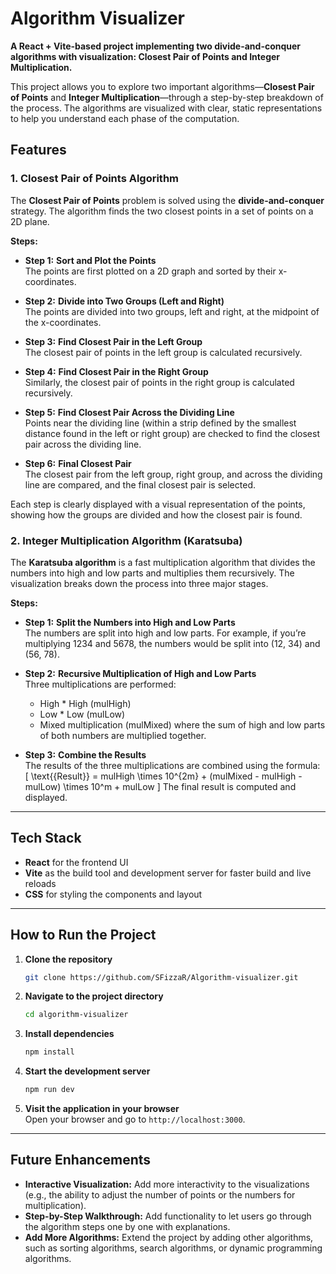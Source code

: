 # Algorithm Visualizer

**A React + Vite-based project implementing two divide-and-conquer algorithms with visualization: Closest Pair of Points and Integer Multiplication.**

This project allows you to explore two important algorithms—**Closest Pair of Points** and **Integer Multiplication**—through a step-by-step breakdown of the process. The algorithms are visualized with clear, static representations to help you understand each phase of the computation.

## Features

### 1. Closest Pair of Points Algorithm

The **Closest Pair of Points** problem is solved using the **divide-and-conquer** strategy. The algorithm finds the two closest points in a set of points on a 2D plane.

**Steps:**
- **Step 1:** **Sort and Plot the Points**  
  The points are first plotted on a 2D graph and sorted by their x-coordinates.

- **Step 2:** **Divide into Two Groups (Left and Right)**  
  The points are divided into two groups, left and right, at the midpoint of the x-coordinates.

- **Step 3:** **Find Closest Pair in the Left Group**  
  The closest pair of points in the left group is calculated recursively.

- **Step 4:** **Find Closest Pair in the Right Group**  
  Similarly, the closest pair of points in the right group is calculated recursively.

- **Step 5:** **Find Closest Pair Across the Dividing Line**  
  Points near the dividing line (within a strip defined by the smallest distance found in the left or right group) are checked to find the closest pair across the dividing line.

- **Step 6:** **Final Closest Pair**  
  The closest pair from the left group, right group, and across the dividing line are compared, and the final closest pair is selected.

Each step is clearly displayed with a visual representation of the points, showing how the groups are divided and how the closest pair is found.

### 2. Integer Multiplication Algorithm (Karatsuba)

The **Karatsuba algorithm** is a fast multiplication algorithm that divides the numbers into high and low parts and multiplies them recursively. The visualization breaks down the process into three major stages.

**Steps:**
- **Step 1:** **Split the Numbers into High and Low Parts**  
  The numbers are split into high and low parts. For example, if you’re multiplying 1234 and 5678, the numbers would be split into (12, 34) and (56, 78).

- **Step 2:** **Recursive Multiplication of High and Low Parts**  
  Three multiplications are performed:
  - High * High (mulHigh)
  - Low * Low (mulLow)
  - Mixed multiplication (mulMixed) where the sum of high and low parts of both numbers are multiplied together.

- **Step 3:** **Combine the Results**  
  The results of the three multiplications are combined using the formula:
  \[
  \text{{Result}} = mulHigh \times 10^{2m} + (mulMixed - mulHigh - mulLow) \times 10^m + mulLow
  \]
  The final result is computed and displayed.

---

## Tech Stack

- **React** for the frontend UI
- **Vite** as the build tool and development server for faster build and live reloads
- **CSS** for styling the components and layout

---

## How to Run the Project

1. **Clone the repository**  
   ```bash
   git clone https://github.com/SFizzaR/Algorithm-visualizer.git
   ```

2. **Navigate to the project directory**  
   ```bash
   cd algorithm-visualizer
   ```

3. **Install dependencies**  
   ```bash
   npm install
   ```

4. **Start the development server**  
   ```bash
   npm run dev
   ```

5. **Visit the application in your browser**  
   Open your browser and go to `http://localhost:3000`.

---

## Future Enhancements

- **Interactive Visualization:** Add more interactivity to the visualizations (e.g., the ability to adjust the number of points or the numbers for multiplication).
- **Step-by-Step Walkthrough:** Add functionality to let users go through the algorithm steps one by one with explanations.
- **Add More Algorithms:** Extend the project by adding other algorithms, such as sorting algorithms, search algorithms, or dynamic programming algorithms.
